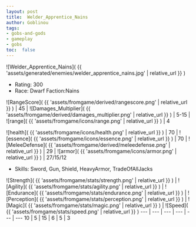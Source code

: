 ```yaml
---
layout: post
title:  Welder_Apprentice_Nains
author: Goblinou
tags:
- gobs-and-gods
- gameplay
- gobs
toc:  false
---
```


![Welder_Apprentice_Nains]( {{ 'assets/generated/enemies/welder_apprentice_nains.jpg' | relative_url }} )
- Rating: 300
- Race: Dwarf  Faction:Nains

![RangeScore]( {{ 'assets/fromgame/derived/rangescore.png' | relative_url }} ) | 45 | ![Damages_Multiplier]( {{ 'assets/fromgame/derived/damages_multiplier.png' | relative_url }} ) | 5-15 | ![range]( {{ 'assets/fromgame/icons/range.png' | relative_url }} ) | 4


![health]( {{ 'assets/fromgame/icons/health.png' | relative_url }} ) | 70 | ![essence]( {{ 'assets/fromgame/icons/essence.png' | relative_url }} ) | 70 | ![MeleeDefense]( {{ 'assets/fromgame/derived/meleedefense.png' | relative_url }} ) | 29 | ![armor]( {{ 'assets/fromgame/icons/armor.png' | relative_url }} ) | 27/15/12

* Skills: Sword, Gun, Shield, HeavyArmor, TradeOfAllJacks

![Strength]( {{ 'assets/fromgame/stats/strength.png' | relative_url }} ) | ![Agility]( {{ 'assets/fromgame/stats/agility.png' | relative_url }} ) | ![Endurance]( {{ 'assets/fromgame/stats/endurance.png' | relative_url }} ) | ![Perception]( {{ 'assets/fromgame/stats/perception.png' | relative_url }} ) | ![Magic]( {{ 'assets/fromgame/stats/magic.png' | relative_url }} ) | ![Speed]( {{ 'assets/fromgame/stats/speed.png' | relative_url }} )
--- | --- | --- | --- | --- | ---
10 | 5 | 15 | 6 | 5 | 3
